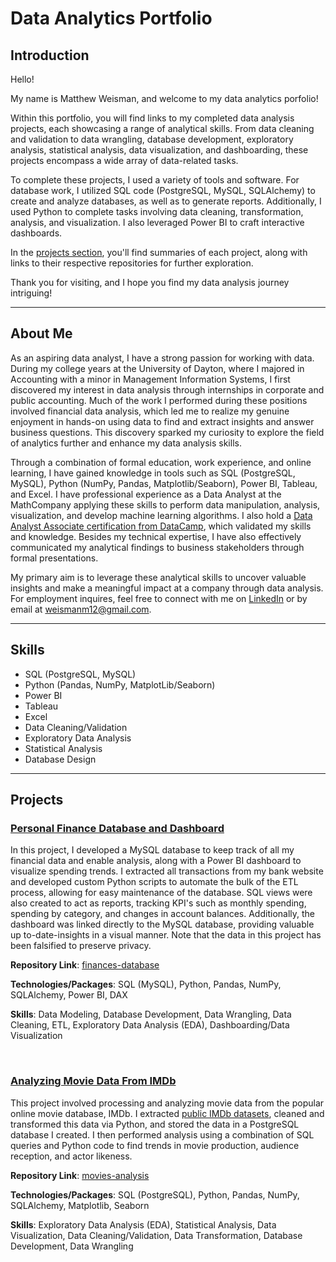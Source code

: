 # Data Analytics Portfolio

## Introduction

Hello!

My name is Matthew Weisman, and welcome to my data analytics porfolio!

Within this portfolio, you will find links to my completed data analysis projects, each showcasing a range of analytical skills. From data cleaning and validation to data wrangling, database development, exploratory analysis, statistical analysis, data visualization, and dashboarding, these projects encompass a wide array of data-related tasks.

To complete these projects, I used a variety of tools and software. For database work, I utilized SQL code (PostgreSQL, MySQL, SQLAlchemy) to create and analyze databases, as well as to generate reports. Additionally, I used Python to complete tasks involving data cleaning, transformation, analysis, and visualization. I also leveraged Power BI to craft interactive dashboards.

In the [projects section](#projects), you'll find summaries of each project, along with links to their respective repositories for further exploration.

Thank you for visiting, and I hope you find my data analysis journey intriguing!

---

## About Me

As an aspiring data analyst, I have a strong passion for working with data. During my college years at the University of Dayton, where I majored in Accounting with a minor in Management Information Systems, I first discovered my interest in data analysis through internships in corporate and public accounting. Much of the work I performed during these positions involved financial data analysis, which led me to realize my genuine enjoyment in hands-on using data to find and extract insights and answer business questions. This discovery sparked my curiosity to explore the field of analytics further and enhance my data analysis skills.

Through a combination of formal education, work experience, and online learning, I have gained knowledge in tools such as SQL (PostgreSQL, MySQL), Python (NumPy, Pandas, Matplotlib/Seaborn), Power BI, Tableau, and Excel. I have professional experience as a Data Analyst at the MathCompany applying these skills to perform data manipulation, analysis, visualization, and develop machine learning algorithms. I also hold a [Data Analyst Associate certification from DataCamp](https://app.datacamp.com/certification), which validated my skills and knowledge. Besides my technical expertise, I have also effectively communicated my analytical findings to business stakeholders through formal presentations. 

My primary aim is to leverage these analytical skills to uncover valuable insights and make a meaningful impact at a company through data analysis. For employment inquires, feel free to connect with me on [LinkedIn](https://www.linkedin.com/in/matthewweisman2022) or by email at weismanm12@gmail.com.

---

## Skills

- SQL (PostgreSQL, MySQL)
- Python (Pandas, NumPy, MatplotLib/Seaborn)
- Power BI
- Tableau
- Excel
- Data Cleaning/Validation
- Exploratory Data Analysis
- Statistical Analysis
- Database Design

---

## Projects

### [Personal Finance Database and Dashboard](https://github.com/weismanm12/finances-database)

In this project, I developed a MySQL database to keep track of all my financial data and enable analysis, along with a Power BI dashboard to visualize spending trends. I extracted all transactions from my bank website and developed custom Python scripts to automate the bulk of the ETL process, allowing for easy maintenance of the database. SQL views were also created to act as reports, tracking KPI's such as monthly spending, spending by category, and changes in account balances. Additionally, the dashboard was linked directly to the MySQL database, providing valuable up to-date-insights in a visual manner. Note that the data in this project has been falsified to preserve privacy.

**Repository Link**: [finances-database](https://github.com/weismanm12/finances-database)

**Technologies/Packages**:  SQL (MySQL), Python, Pandas, NumPy, SQLAlchemy, Power BI, DAX

**Skills**: Data Modeling, Database Development, Data Wrangling, Data Cleaning, ETL, Exploratory Data Analysis (EDA), Dashboarding/Data Visualization


<br> 


### [Analyzing Movie Data From IMDb](https://github.com/weismanm12/movies-analysis)
This project involved processing and analyzing movie data from the popular online movie database, IMDb. I extracted [public IMDb datasets](https://developer.imdb.com/non-commercial-datasets/), cleaned and transformed this data via Python, and stored the data in a PostgreSQL database I created. I then performed analysis using a combination of SQL queries and Python code to find trends in movie production, audience reception, and actor likeness.

**Repository Link**: [movies-analysis](https://github.com/weismanm12/movies-analysis)

**Technologies/Packages**: SQL (PostgreSQL), Python, Pandas, NumPy, SQLAlchemy, Matplotlib, Seaborn

**Skills**: Exploratory Data Analysis (EDA), Statistical Analysis, Data Visualization, Data Cleaning/Validation, Data Transformation, Database Development, Data Wrangling
